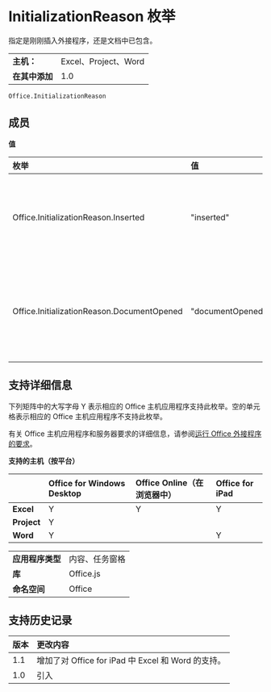 
# InitializationReason 枚举
指定是刚刚插入外接程序，还是文档中已包含。 

|||
|:-----|:-----|
|**主机：**|Excel、Project、Word|
|**在其中添加**|1.0|

```
Office.InitializationReason
```


## 成员


**值**


|**枚举**|**值**|**说明**|
|:-----|:-----|:-----|
|Office.InitializationReason.Inserted|"inserted"|刚刚将 外接程序 插入文档中。|
|Office.InitializationReason.DocumentOpened|"documentOpened"|外接程序 已是打开的文档的一部分。|

## 支持详细信息


下列矩阵中的大写字母 Y 表示相应的 Office 主机应用程序支持此枚举。空的单元格表示相应的 Office 主机应用程序不支持此枚举。

有关 Office 主机应用程序和服务器要求的详细信息，请参阅[运行 Office 外接程序的要求](../../docs/overview/requirements-for-running-office-add-ins.md)。


**支持的主机（按平台）**


||**Office for Windows Desktop**|**Office Online（在浏览器中）**|**Office for iPad**|
|:-----|:-----|:-----|:-----|
|**Excel**|Y|Y|Y|
|**Project**|Y|||
|**Word**|Y||Y|

|||
|:-----|:-----|
|**应用程序类型**|内容、任务窗格|
|**库**|Office.js|
|**命名空间**|Office|

## 支持历史记录




|**版本**|**更改内容**|
|:-----|:-----|
|1.1|增加了对 Office for iPad 中 Excel 和 Word 的支持。|
|1.0|引入|
